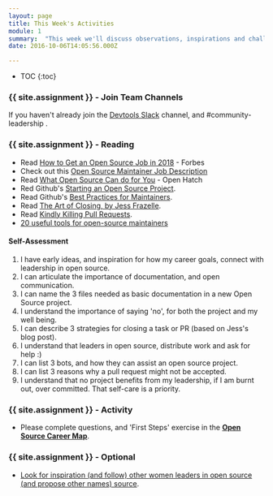 ```yaml
---
layout: page
title: This Week's Activities
module: 1
summary:  "This week we'll discuss observations, inspirations and challenges experienced during last week's activities, and set the stage for this week's which are intended to help you connect your personal goals to open source leadership contribution."
date: 2016-10-06T14:05:56.000Z

---
```

* TOC
{:toc}


### {{ site.assignment }} - Join Team Channels
If you haven't already join the [Devtools Slack](https://devtools-html-slack.herokuapp.com/) channel, and #community-leadership .

### {{ site.assignment }} - Reading

* Read [How to Get an Open Source Job in 2018](https://www.forbes.com/sites/louiscolumbus/2018/08/14/how-to-get-an-open-source-developer-job-in-2018/#19ca7b6e5b85) - Forbes
* Check out this [Open Source Maintainer Job Description](https://www.womenwhocode.com/jobs/3266)
* Read [What Open Source Can do for You](http://openhatch.org/blog/2013/what-contributing-to-open-source-can-give-back-to-you/) - Open Hatch
* Red Github's [Starting an Open Source Project](https://opensource.guide/starting-a-project/).
* Read Github's [Best Practices for Maintainers](https://opensource.guide/best-practices/).
* Read [The Art of Closing, by Jess Frazelle](https://blog.jessfraz.com/post/the-art-of-closing/).
* Read [Kindly Killing Pull Requests](https://blog.github.com/2016-03-15-kindly-closing-pull-requests/).
* [20 useful tools for open-source maintainers](https://issuehunt.io/blog/20-useful-tools-for-open-source-maintainers-5be91c51238cc500576d8c7d)

#### Self-Assessment

1. I have early ideas, and inspiration for how my career goals, connect with leadership in open source.
2. I can articulate the importance of documentation, and open communication.
3. I can name the 3 files needed as basic documentation in a new Open Source project.
3. I understand the importance of saying 'no', for both the project and my well being.
4. I can describe 3 strategies for closing a task or PR (based on Jess's blog post).
5. I understand that leaders in open source, distribute work and ask for help :)
6. I can list 3 bots, and how they can assist an open source project.
7. I can list 3 reasons why a pull request might not be accepted.
8. I understand that no project benefits from my leadership, if I am burnt out, over committed.  That self-care is a priority.


### {{ site.assignment }} - Activity

* Please complete questions, and 'First Steps' exercise in the **[Open Source Career Map](https://docs.google.com/document/d/1u8G3cTYVBrSWcUIaU_m7Xixr3wlDS3rlBL4HvCzoPPw/edit#)**.

### {{ site.assignment }} - Optional
* [Look for inspiration (and follow)  other women leaders in open source (and propose other names) source](https://blog.sourced.tech/post/100-awesome-women-in-the-open-source-community-you-should-know/).
